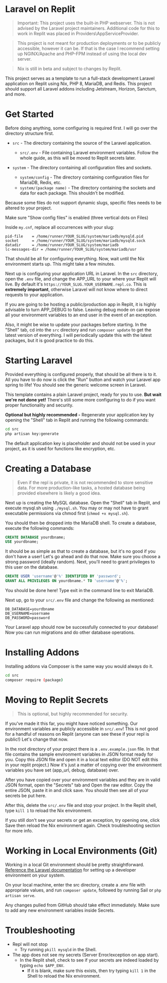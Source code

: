 # Laravel on Replit

> Important: This project uses the built-in PHP webserver. This is not advised by the Laravel project maintainers. Additional code for this to work in Replit was placed in Providers\AppServiceProvider. 

> This project is not meant for production deployments or to be publicly accessible, however it can be. If that is the case I recommend setting up NGINX/Apache and PHP-FPM instead of using the local dev server.

> Nix is still in beta and subject to changes by Replit.

This project serves as a template to run a full-stack development Laravel application on Replit using Nix, PHP 8, MariaDB, and Redis. This project should support all Laravel addons including Jetstream, Horizon, Sanctum, and more.

# Get Started
Before doing anything, some configuring is required first. I will go over the directory structure first.

* `src` - The directory containing the source of the Laravel application.
  * `src/.env` - File containing Laravel environment variables. Follow the whole guide, as this will be moved to Replit secrets later.


* `system` - The directory containing all configuration files and sockets.
  * `system/config` - The directory containing configuration files for MariaDB, Redis, etc.
  * `system/(package name)` - The directory containing the sockets and data for each package. This shouldn't be modified.


Because some files do not support dynamic slugs, specific files needs to be altered to your project.

Make sure "Show config files" is enabled (three vertical dots on Files)

Inside ``my.cnf``, replace all occurrences with your slug:
```
pid-file	= /home/runner/YOUR_SLUG/system/mariadb/mysqld.pid
socket		= /home/runner/YOUR_SLUG/system/mariadb/mysqld.sock
datadir		= /home/runner/YOUR_SLUG/system/mariadb
lc-messages-dir	= /home/runner/YOUR_SLUG/system/mariadb/usr

```

That should be all for configuring everything. Now, wait until the Nix environment starts up. This might take a few minutes.

Next up is configuring your application URL in Laravel. In the `src` directory, open the `.env` file, and change the APP_URL to your where your Replit will live. By default it's ``https://YOUR_SLUG.YOUR_USERNAME.repl.co``. This is **extremely important**, otherwise Laravel will not know where to direct requests to your application.

If you are going to be hosting a public/production app in Replit, it is highly advisable to turn APP_DEBUG to false. Leaving debug mode on can expose all your environment variables to an end user in the event of an exception.

Also, it might be wise to update your packages before starting. In the "Shell" tab, cd into the ``src`` directory and run ``composer update`` to get the latest version of everything. I will periodically update this with the latest packages, but it is good practice to do this.



# Starting Laravel
Provided everything is configured properly, that should be all there is to it. All you have to do now is click the "Run" button and watch your Laravel app spring to life! You should see the generic welcome screen in Laravel.

This template contains a plain Laravel project, ready for you to use. **But wait we're not done yet!** There's still some more configuring to do if you want proper functionality and security.

**Optional but highly recommended -** Regenerate your application key by opening the "Shell" tab in Replit and running the following commands:
```sh
cd src
php artisan key:generate
```
The default application key is placeholder and should not be used in your project, as it is used for functions like encryption, etc.

# Creating a Database
> Even if the repl is private, it is not recommended to store sensitive data. For more production-like tasks, a hosted database being provided elsewhere is likely a good idea.

Next up is creating the MySQL database. Open the "Shell" tab in Replit, and execute mysql.sh using ``./mysql.sh``. You may or may not have to grant executable permissions via chmod first (``chmod +x mysql.sh``).

You should then be dropped into the MariaDB shell. To create a database, execute the following commands:
```sql
CREATE DATABASE yourdbname;
USE yourdbname;
```

It should be as simple as that to create a database, but it's no good if you don't have a user! Let's go ahead and do that now. Make sure you choose a strong password (ideally random). Next, you'll need to grant privileges to this user on the database.
```sql
CREATE USER 'username'@'%' IDENTIFIED BY 'password';
GRANT ALL PRIVILEGES ON yourdbname.* TO 'username'@'%';
```

You should be done here! Type exit in the command line to exit MariaDB.

Next up, go to your ``src/.env`` file and change the following as mentioned:
```
DB_DATABASE=yourdbname
DB_USERNAME=username
DB_PASSWORD=password
```

Your Laravel app should now be successfully connected to your database! Now you can run migrations and do other database operations.


# Installing Addons
Installing addons via Composer is the same way you would always do it.
```sh
cd src
composer require (package)
```

# Moving to Replit Secrets
> This is optional, but highly recommended for security.

If you've made it this far, you might have noticed something. Our environment variables are publicly accessible in ``src/.env``! This is not good for a handful of reasons on Replit (anyone can see these if your repl is public!) Let's change that now.

In the root directory of your project there is a ``.env.example.json`` file. In that file contains the sample environment variables in JSON format ready for you. Copy this JSON file and open it in a local text editor (DO NOT edit this in your replit project.) Now it's just a matter of copying over the environment variables you have set (app_url, debug, database) over.

After you have copied over your environment variables and they are in valid JSON format, open the "Secrets" tab and Open the raw editor. Copy the entire JSON, paste it in and click save. You should then see all of your secrets be put here.

After this, delete the ``src/.env`` file and stop your project. In the Replit shell, type ``kill 1`` to reload the Nix environment. 

If you still don't see your secrets or get an exception, try opening one, click Save then reload the Nix environment again. Check troubleshooting section for more info.

# Working in Local Environments (Git)

Working in a local Git environment should be pretty straightforward. [Reference the Laravel documentation](https://laravel.com/docs/8.x#your-first-laravel-project) for setting up a developer environment on your system.

On your local machine, enter the src directory, create a .env file with appropriate values, and run ```composer update```, followed by running Sail or ```php artisan serve```.

Any changes pulled from GitHub should take effect immediately. Make sure to add any new environment variables inside Secrets.

# Troubleshooting
* Repl will not stop
  * Try running ``pkill mysqld`` in the Shell.
* The app does not see my secrets (Server Error/exception on app start).
  * In the Replit shell, check to see if your secrets are indeed loaded by typing ``echo $APP_ENV``.
      * If it is blank, make sure this exists, then try typing ``kill 1`` in the Shell to reload the Nix environment.




